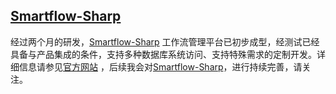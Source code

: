 ﻿## [Smartflow-Sharp](https://www.smartflow-sharp.com)
经过两个月的研发，[Smartflow-Sharp](https://www.smartflow-sharp.com) 工作流管理平台已初步成型，经测试已经具备与产品集成的条件，支持多种数据库系统访问、支持特殊需求的定制开发。详细信息请参见[官方网站](https://www.smartflow-sharp.com) ，后续我会对[Smartflow-Sharp](https://www.smartflow-sharp.com)，进行持续完善，请关注。
